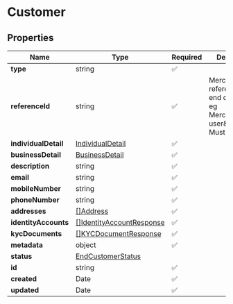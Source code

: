 # Customer



## Properties

| Name | Type | Required | Description |
| ------------ | ------------- | ------------- | ------------- |
| **type** | string | ✅ |  |
**referenceId** | string | ✅ | Merchant\&#39;s reference of this end customer, eg Merchant\&#39;s user\&#39;s id. Must be unique. |
**individualDetail** | [IndividualDetail](IndividualDetail.md) | ✅ |  |
**businessDetail** | [BusinessDetail](BusinessDetail.md) | ✅ |  |
**description** | string | ✅ |  |
**email** | string | ✅ |  |
**mobileNumber** | string | ✅ |  |
**phoneNumber** | string | ✅ |  |
**addresses** | [[]Address](Address.md) | ✅ |  |
**identityAccounts** | [[]IdentityAccountResponse](IdentityAccountResponse.md) | ✅ |  |
**kycDocuments** | [[]KYCDocumentResponse](KYCDocumentResponse.md) | ✅ |  |
**metadata** | object | ✅ |  |
**status** | [EndCustomerStatus](EndCustomerStatus.md) |  |  |
**id** | string | ✅ |  |
**created** | Date | ✅ |  |
**updated** | Date | ✅ |  |


